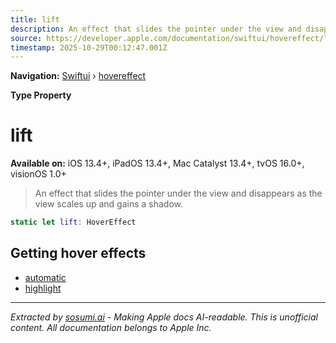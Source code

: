```yaml
---
title: lift
description: An effect that slides the pointer under the view and disappears as the view scales up and gains a shadow.
source: https://developer.apple.com/documentation/swiftui/hovereffect/lift
timestamp: 2025-10-29T00:12:47.001Z
---
```


**Navigation:** [Swiftui](/documentation/swiftui) › [hovereffect](/documentation/swiftui/hovereffect)

**Type Property**

# lift

**Available on:** iOS 13.4+, iPadOS 13.4+, Mac Catalyst 13.4+, tvOS 16.0+, visionOS 1.0+

> An effect that slides the pointer under the view and disappears as the view scales up and gains a shadow.

```swift
static let lift: HoverEffect
```

## Getting hover effects

- [automatic](/documentation/swiftui/hovereffect/automatic)
- [highlight](/documentation/swiftui/hovereffect/highlight)

---

*Extracted by [sosumi.ai](https://sosumi.ai) - Making Apple docs AI-readable.*
*This is unofficial content. All documentation belongs to Apple Inc.*
